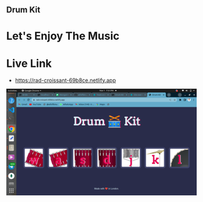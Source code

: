## Drum Kit

# Let's Enjoy The Music

# Live Link

* https://rad-croissant-69b8ce.netlify.app


 <img src="images/Screenshot from 2022-11-01 19-51-31.png" alt="">